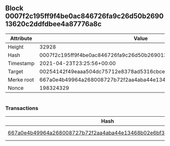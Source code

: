 ## Block 0007f2c195ff9f4be0ac846726fa9c26d50b269013620c2ddfdbee4a87776a8c

Attribute | Value
--- | ---
Height | 32928
Hash | 0007f2c195ff9f4be0ac846726fa9c26d50b269013620c2ddfdbee4a87776a8c
Timestamp | 2021-04-23T23:25:56+00:00
Target | 00254142f49eaaa504dc75712e8378ad5316cbcead634704b3734b6271167cc4
Merke root | 667a0e4b49964a268008727b72f2aa4aba44e13468b02e6bf3108a0f6a1bcb0b
Nonce | 198324329

```

```

### Transactions

Hash | Amount
--- | ---
[667a0e4b49964a268008727b72f2aa4aba44e13468b02e6bf3108a0f6a1bcb0b](667a0e4b49964a268008727b72f2aa4aba44e13468b02e6bf3108a0f6a1bcb0b.md) | 10.00000000 SKEPTI 
